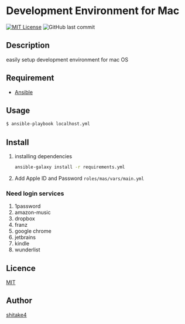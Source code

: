 # Development Environment for Mac
[![MIT License](http://img.shields.io/badge/license-MIT-blue.svg?style=flat)](LICENSE)
![GitHub last commit](https://img.shields.io/github/last-commit/shitake4/dev-environment.svg)


## Description
easily setup development environment for mac OS

## Requirement
- [Ansible](https://docs.ansible.com/ansible/latest/installation_guide/intro_installation.html?extIdCarryOver=true&sc_cid=701f2000001OH7YAAW)

## Usage
```sh
$ ansible-playbook localhost.yml
```

## Install
1. installing dependencies
    ```sh
    ansible-galaxy install -r requirements.yml
    ```
1. Add Apple ID and Password `roles/mas/vars/main.yml`

### Need login services
1. 1password
1. amazon-music
1. dropbox
1. franz
1. google chrome
1. jetbrains
1. kindle
1. wunderlist

## Licence
[MIT](LICENSE)

## Author
[shitake4](https://github.com/shitake4)